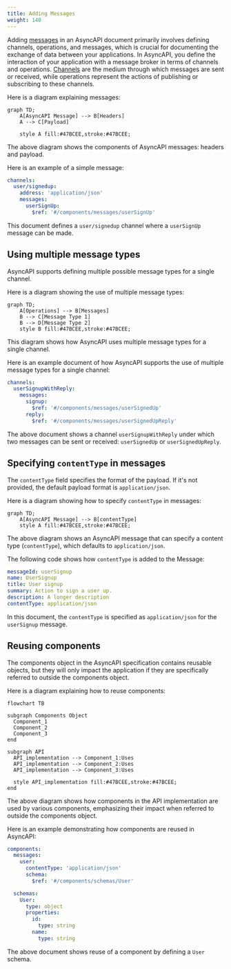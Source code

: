 ```yaml
---
title: Adding Messages
weight: 140
---
```


Adding [messages](../message) in an AsyncAPI document primarily involves defining channels, operations, and messages, which is crucial for documenting the exchange of data between your applications. In AsyncAPI, you define the interaction of your application with a message broker in terms of channels and operations. [Channels](../channel) are the medium through which messages are sent or received, while operations represent the actions of publishing or subscribing to these channels.

Here is a diagram explaining messages:

```mermaid
graph TD;
    A[AsyncAPI Message] --> B[Headers]
    A --> C[Payload]

    style A fill:#47BCEE,stroke:#47BCEE;
```

The above diagram shows the components of AsyncAPI messages: headers and payload.

Here is an example of a simple message:

```yml
channels:
  user/signedup:
    address: 'application/json'
    messages:
      userSignUp:
        $ref: '#/components/messages/userSignUp'
```

This document defines a `user/signedup` channel where a `userSignUp` message can be made.

## Using multiple message types

AsyncAPI supports defining multiple possible message types for a single channel.

Here is a diagram showing the use of multiple message types:

```mermaid
graph TD;
    A[Operations] --> B[Messages]
    B --> C[Message Type 1]
    B --> D[Message Type 2]
    style B fill:#47BCEE,stroke:#47BCEE;
```

This diagram shows how AsyncAPI uses multiple message types for a single channel.

Here is an example document of how AsyncAPI supports the use of multiple message types for a single channel:

```yml
channels:
  userSignupWithReply:
    messages:
      signup:
        $ref: '#/components/messages/userSignedUp'
      reply:
        $ref: '#/components/messages/userSignedUpReply'
```

The above document shows a channel `userSignupWithReply` under which two messages can be sent or received: `userSignedUp` or `userSignedUpReply`.

## Specifying `contentType` in messages

The `contentType` field specifies the format of the payload. If it's not provided, the default payload format is `application/json`.

Here is a diagram showing how to specify `contentType` in messages:

```mermaid
graph TD;
    A[AsyncAPI Message] --> B[contentType]
    style A fill:#47BCEE,stroke:#47BCEE;
```

The above diagram shows an AsyncAPI message that can specify a content type (`contentType`), which defaults to `application/json`.

The following code shows how `contentType` is added to the Message:

```yml
messageId: userSignup
name: UserSignup
title: User signup
summary: Action to sign a user up.
description: A longer description
contentType: application/json
```

In this document, the `contentType` is specified as `application/json` for the `userSignup` message.

## Reusing components

The components object in the AsyncAPI specification contains reusable objects, but they will only impact the application if they are specifically referred to outside the components object.

Here is a diagram explaining how to reuse components:

```mermaid
flowchart TB

subgraph Components Object
  Component_1
  Component_2
  Component_3
end

subgraph API
  API_implementation --> Component_1:Uses
  API_implementation --> Component_2:Uses
  API_implementation --> Component_3:Uses

  style API_implementation fill:#47BCEE,stroke:#47BCEE;
end
```

The above diagram shows how components in the API implementation are used by various components, emphasizing their impact when referred to outside the components object.

Here is an example demonstrating how components are reused in AsyncAPI:

```yml
components:
  messages:
    user:
      contentType: 'application/json'
      schema:
        $ref: '#/components/schemas/User'

  schemas:
    User:
      type: object
      properties:
        id:
          type: string
        name:
          type: string
```

The above document shows reuse of a component by defining a `User` schema.
